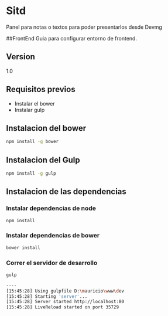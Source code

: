 Sitd
================

Panel para notas o textos para poder presentarlos desde Devmg

##FrontEnd
Guia para configurar entorno de frontend.

Version
----

1.0

Requisitos previos
-----------
* Instalar el bower
* Instalar gulp


Instalacion del bower
--------------

```sh
npm install -g bower
```
Instalacion del Gulp
--------------

```sh
npm install -g gulp
```

Instalacion de las dependencias
--------------

### Instalar dependencias de node

```sh
npm install
```

### Instalar dependencias de bower

```sh
bower install 
```

### Correr el servidor de desarrollo

```sh
gulp

----
[15:45:28] Using gulpfile D:\mauricio\www\dev
[15:45:28] Starting 'server'...
[15:45:28] Server started http://localhost:80
[15:45:28] LiveReload started on port 35729

```